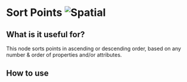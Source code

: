 # Sort Points ![Spatial](https://img.shields.io/badge/Spatial-955195)

## What is it useful for?
This node sorts points in ascending or descending order, based on any number & order of properties and/or attributes.

## How to use
